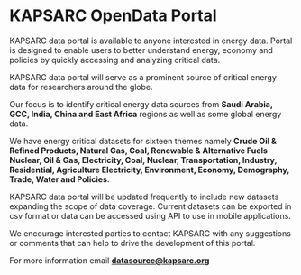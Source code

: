 # KAPSARC OpenData Portal

KAPSARC data portal is available to anyone interested in energy data. Portal is designed to enable users to better understand energy, economy and policies by quickly accessing and analyzing critical data.

KAPSARC data portal will serve as a prominent source of critical energy data for researchers around the globe.

Our focus is to identify critical energy data sources from **Saudi Arabia, GCC, India, China and East Africa** regions as well as some global energy data.

We have energy critical datasets for sixteen themes namely **Crude Oil & Refined Products, Natural Gas, Coal, Renewable & Alternative Fuels Nuclear, Oil & Gas, Electricity, Coal, Nuclear, Transportation, Industry, Residential, Agriculture Electricity, Environment, Economy, Demography, Trade, Water and Policies**.

KAPSARC data portal will be updated frequently to include new datasets expanding the scope of data coverage. Current datasets can be exported in csv format or data can be accessed using API to use in mobile applications.

We encourage interested parties to contact KAPSARC with any suggestions or comments that can help to drive the development of this portal.

For more information email **datasource@kapsarc.org**